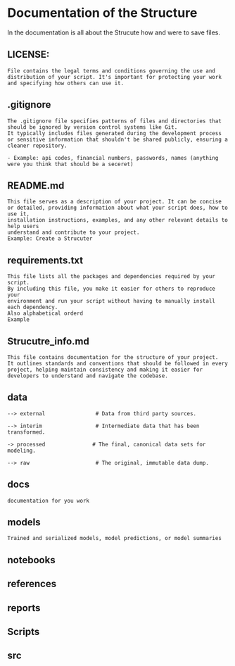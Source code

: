 # Documentation of the Structure 

In the documentation is all about the Strucute how 
and were to save files.

## LICENSE: 

    File contains the legal terms and conditions governing the use and distribution of your script. It's important for protecting your work and specifying how others can use it.

## .gitignore             

    The .gitignore file specifies patterns of files and directories that should be ignored by version control systems like Git. 
    It typically includes files generated during the development process or sensitive information that shouldn't be shared publicly, ensuring a cleaner repository.

    - Example: api codes, financial numbers, passwords, names (anything were you think that should be a seceret)

## README.md

    This file serves as a description of your project. It can be concise 
    or detailed, providing information about what your script does, how to use it, 
    installation instructions, examples, and any other relevant details to help users 
    understand and contribute to your project.
    Example: Create a Strucuter

 ## requirements.txt             
    This file lists all the packages and dependencies required by your script. 
    By including this file, you make it easier for others to reproduce your 
    environment and run your script without having to manually install each dependency.
    Also alphabetical orderd
    Example 


## Strucutre_info.md           
    This file contains documentation for the structure of your project. 
    It outlines standards and conventions that should be followed in every project, helping maintain consistency and making it easier for developers to understand and navigate the codebase.

## data              
    --> external                # Data from third party sources.

    --> interim                 # Intermediate data that has been transformed.

    -> processed               # The final, canonical data sets for modeling.

    --> raw                     # The original, immutable data dump.

## docs        

    documentation for you work

## models      

    Trained and serialized models, model predictions, or model summaries

## notebooks

## references

## reports

##  Scripts 

## src 







                                  
